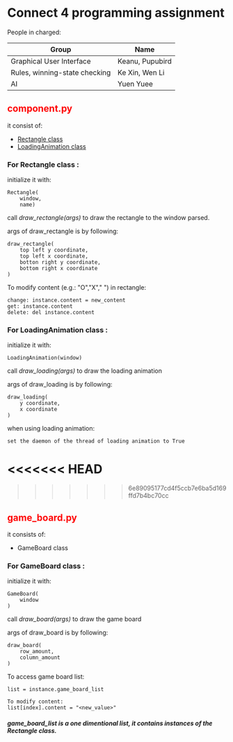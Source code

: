# Connect 4 programming assignment
People in charged:

Group | Name
------ | -----
Graphical User Interface | Keanu, Pupubird
Rules, winning-state checking | Ke Xin, Wen Li
AI | Yuen Yuee

## <span style="color:red;">component.py</span>
it consist of:
* [Rectangle class](#For-Rectangle-class)
* [LoadingAnimation class](#For-LoadingAnimation-class)

### For Rectangle class : <a name="For-Rectangle-class"></a>

initialize it with:

    Rectangle(
        window,
        name)
call *draw_rectangle(args)* to draw the rectangle to the window parsed.

args of draw_rectangle is by following:

    draw_rectangle(
        top left y coordinate,
        top left x coordinate,
        botton right y coordinate,
        bottom right x coordinate
    )

To modify content (e.g.: "O","X"," ") in rectangle:

    change: instance.content = new_content
    get: instance.content
    delete: del instance.content

### For LoadingAnimation class : <a name="For-LoadingAnimation-class"></a>

initialize it with:

    LoadingAnimation(window)
call *draw_loading(args)* to draw the loading animation

args of draw_loading is by following:

    draw_loading(
        y coordinate,
        x coordinate
    )

when using loading animation:

    set the daemon of the thread of loading animation to True
<<<<<<< HEAD
=======

>>>>>>> 6e89095177cd4f5ccb7e6ba5d169ffd7b4bc70cc
## <span style="color:red;">game_board.py</span>
it consists of:
* GameBoard class

### For GameBoard class :

initialize it with:

    GameBoard(
        window
    )

call *draw_board(args)* to draw the game board

args of draw_board is by following:

    draw_board(
        row_amount,
        column_amount
    )

To access game board list:

    list = instance.game_board_list

    To modify content:
    list[index].content = "<new_value>"
##### game_board_list is a one dimentional list, it contains instances of the Rectangle class.




